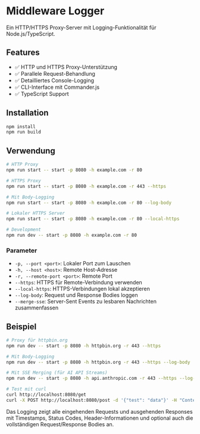 # Middleware Logger

Ein HTTP/HTTPS Proxy-Server mit Logging-Funktionalität für Node.js/TypeScript.

## Features

- ✅ HTTP und HTTPS Proxy-Unterstützung
- ✅ Parallele Request-Behandlung
- ✅ Detailliertes Console-Logging
- ✅ CLI-Interface mit Commander.js
- ✅ TypeScript Support

## Installation

```bash
npm install
npm run build
```

## Verwendung

```bash
# HTTP Proxy
npm run start -- start -p 8080 -h example.com -r 80

# HTTPS Proxy
npm run start -- start -p 8080 -h example.com -r 443 --https

# Mit Body-Logging
npm run start -- start -p 8080 -h example.com -r 80 --log-body

# Lokaler HTTPS Server
npm run start -- start -p 8080 -h example.com -r 80 --local-https

# Development
npm run dev -- start -p 8080 -h example.com -r 80
```

### Parameter

- `-p, --port <port>`: Lokaler Port zum Lauschen
- `-h, --host <host>`: Remote Host-Adresse
- `-r, --remote-port <port>`: Remote Port
- `--https`: HTTPS für Remote-Verbindung verwenden
- `--local-https`: HTTPS-Verbindungen lokal akzeptieren
- `--log-body`: Request und Response Bodies loggen
- `--merge-sse`: Server-Sent Events zu lesbaren Nachrichten zusammenfassen

## Beispiel

```bash
# Proxy für httpbin.org
npm run dev -- start -p 8080 -h httpbin.org -r 443 --https

# Mit Body-Logging
npm run dev -- start -p 8080 -h httpbin.org -r 443 --https --log-body

# Mit SSE Merging (für AI API Streams)
npm run dev -- start -p 8080 -h api.anthropic.com -r 443 --https --log-body --merge-sse

# Test mit curl
curl http://localhost:8080/get
curl -X POST http://localhost:8080/post -d '{"test": "data"}' -H "Content-Type: application/json"
```

Das Logging zeigt alle eingehenden Requests und ausgehenden Responses mit Timestamps, Status Codes, Header-Informationen und optional auch die vollständigen Request/Response Bodies an.